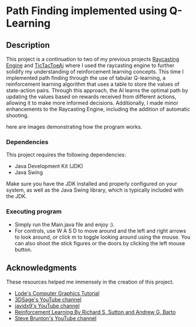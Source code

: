 # Path Finding implemented using Q-Learning

## Description

This project is a continuation to two of my previous projects [Raycasting Engine](https://github.com/farreeez/raycasting-project) and [TicTacToeAi](https://github.com/farreeez/TicTacToeAi) where I used the raycasting engine to further solidify my understanding of reinforcement learning concepts. This time I implemented path finding through the use of tabular Q-learning, a reinforcement learning algorithm that uses a table to store the values of state-action pairs. Through this approach, the AI learns the optimal path by updating the values based on rewards received from different actions, allowing it to make more informed decisions. Additionally, I made minor enhancements to the Raycasting Engine, including the addition of automatic shooting.

here are images demonstrating how the program works.




### Dependencies
This project requires the following dependencies:

* Java Development Kit (JDK)
* Java Swing

Make sure you have the JDK installed and properly configured on your system, as well as the Java Swing library, which is typically included with the JDK.

### Executing program

* Simply run the Main.java file and enjoy :).
* For controls, use W A S D to move around and the left and right arrows to look around, or click m to toggle looking around using the mouse. You can also shoot the stick figures or the doors by clicking the left mouse button.

## Acknowledgments

These resources helped me immensely in the creation of this project.
* [Lode's Computer Graphics Tutorial](https://lodev.org/cgtutor/raycasting.html)
* [3DSage's YouTube channel](https://www.youtube.com/@3DSage)
* [javidx9's YouTube channel](https://www.youtube.com/@javidx9)
* [Reinforcement Learning By Richard S, Sutton and Andrew G, Barto](https://www.amazon.com.au/Reinforcement-Learning-Introduction-Richard-Sutton/dp/0262039249/ref=sr_1_1?crid=2JNNPOF0NR79T&dib=eyJ2IjoiMSJ9.RL_QpFZo8-81d0jfpc35DrW-nThf5cRzrBQjfSTnJ7AEg4cvXxbS1RL3v9gsX-zIKnR7ctM8zDCZeRXCbddyE6ZOExU7sZSw75KU63_eqIkEfJgWv9bqeh8PupIoEnrIbbreKcHf4yDCmGAy5I08cc6_QJu8Bbt34CVzY1RVr-5ADaResWK3CBafMvtiG_po.jOmeGGABeVfzVAZo24qyBSHRSXNh66EWs4za48E3ZCU&dib_tag=se&keywords=reinforcement+learning+richard+sutton&qid=1720594036&s=books&sprefix=reinforcement+learning+richard+sutton%2Cstripbooks%2C209&sr=1-1)
* [Steve Brunton's YouTube channel](https://www.youtube.com/@Eigensteve/featured)
